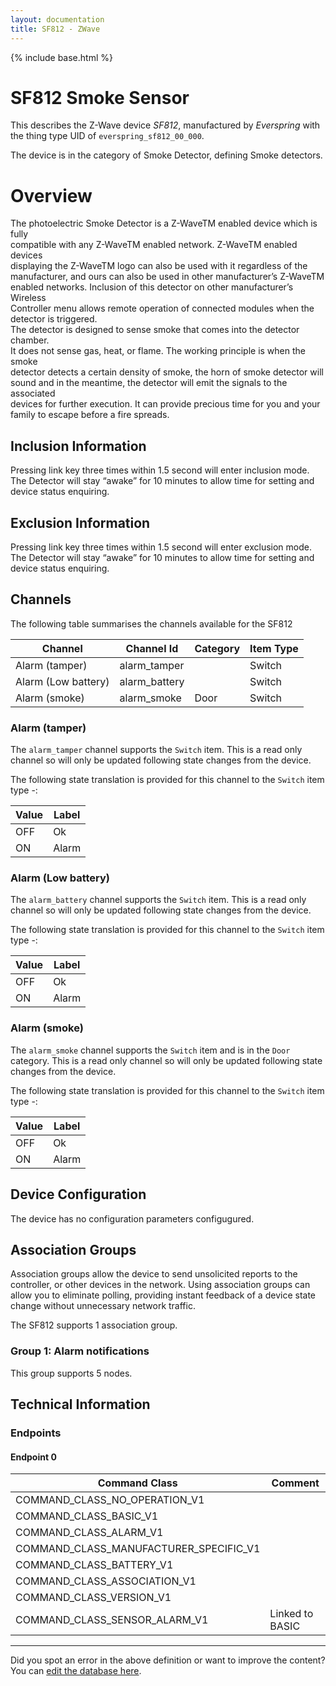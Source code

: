 ```yaml
---
layout: documentation
title: SF812 - ZWave
---
```


{% include base.html %}

# SF812 Smoke Sensor
This describes the Z-Wave device *SF812*, manufactured by *Everspring* with the thing type UID of ```everspring_sf812_00_000```.

The device is in the category of Smoke Detector, defining Smoke detectors.

# Overview

The photoelectric Smoke Detector is a Z-WaveTM enabled device which is fully  
compatible with any Z-WaveTM enabled network. Z-WaveTM enabled devices  
displaying the Z-WaveTM logo can also be used with it regardless of the  
manufacturer, and ours can also be used in other manufacturer’s Z-WaveTM  
enabled networks. Inclusion of this detector on other manufacturer’s Wireless  
Controller menu allows remote operation of connected modules when the  
detector is triggered.  
The detector is designed to sense smoke that comes into the detector chamber.  
It does not sense gas, heat, or flame. The working principle is when the smoke  
detector detects a certain density of smoke, the horn of smoke detector will  
sound and in the meantime, the detector will emit the signals to the associated  
devices for further execution. It can provide precious time for you and your  
family to escape before a fire spreads.

## Inclusion Information

Pressing link key three times within 1.5 second will enter inclusion mode. The Detector will stay “awake” for 10 minutes to allow time for setting and device status enquiring.

## Exclusion Information

Pressing link key three times within 1.5 second will enter exclusion mode. The Detector will stay “awake” for 10 minutes to allow time for setting and device status enquiring.

## Channels

The following table summarises the channels available for the SF812

| Channel | Channel Id | Category | Item Type |
|---------|------------|----------|-----------|
| Alarm (tamper) | alarm_tamper |  | Switch | 
| Alarm (Low battery) | alarm_battery |  | Switch | 
| Alarm (smoke) | alarm_smoke | Door | Switch | 

### Alarm (tamper)

The ```alarm_tamper``` channel supports the ```Switch``` item. This is a read only channel so will only be updated following state changes from the device.

The following state translation is provided for this channel to the ```Switch``` item type -:

| Value | Label     |
|-------|-----------|
| OFF | Ok |
| ON | Alarm |

### Alarm (Low battery)

The ```alarm_battery``` channel supports the ```Switch``` item. This is a read only channel so will only be updated following state changes from the device.

The following state translation is provided for this channel to the ```Switch``` item type -:

| Value | Label     |
|-------|-----------|
| OFF | Ok |
| ON | Alarm |

### Alarm (smoke)

The ```alarm_smoke``` channel supports the ```Switch``` item and is in the ```Door``` category. This is a read only channel so will only be updated following state changes from the device.

The following state translation is provided for this channel to the ```Switch``` item type -:

| Value | Label     |
|-------|-----------|
| OFF | Ok |
| ON | Alarm |



## Device Configuration

The device has no configuration parameters configugured.

## Association Groups

Association groups allow the device to send unsolicited reports to the controller, or other devices in the network. Using association groups can allow you to eliminate polling, providing instant feedback of a device state change without unnecessary network traffic.

The SF812 supports 1 association group.

### Group 1: Alarm notifications


This group supports 5 nodes.

## Technical Information

### Endpoints

#### Endpoint 0

| Command Class | Comment |
|---------------|---------|
| COMMAND_CLASS_NO_OPERATION_V1| |
| COMMAND_CLASS_BASIC_V1| |
| COMMAND_CLASS_ALARM_V1| |
| COMMAND_CLASS_MANUFACTURER_SPECIFIC_V1| |
| COMMAND_CLASS_BATTERY_V1| |
| COMMAND_CLASS_ASSOCIATION_V1| |
| COMMAND_CLASS_VERSION_V1| |
| COMMAND_CLASS_SENSOR_ALARM_V1| Linked to BASIC|

---

Did you spot an error in the above definition or want to improve the content?
You can [edit the database here](http://www.cd-jackson.com/index.php/zwave/zwave-device-database/zwave-device-list/devicesummary/33).
